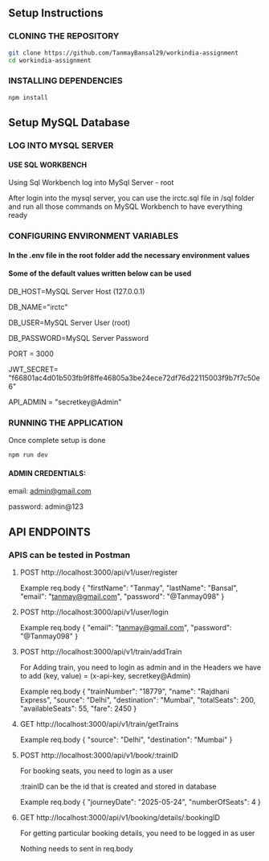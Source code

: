 ## Setup Instructions

### CLONING THE REPOSITORY

```bash
git clone https://github.com/TanmayBansal29/workindia-assignment
cd workindia-assignment
```

### INSTALLING DEPENDENCIES
```bash
npm install
```

## Setup MySQL Database
### LOG INTO MYSQL SERVER
#### USE SQL WORKBENCH 
Using Sql Workbench log into MySql Server - root

After login into the mysql server, you can use the irctc.sql file in /sql folder and run all those commands on MySQL Workbench to have everything ready

### CONFIGURING ENVIRONMENT VARIABLES
#### In the .env file in the root folder add the necessary environment values
#### Some of the default values written below can be used
DB_HOST=MySQL Server Host (127.0.0.1)

DB_NAME="irctc"

DB_USER=MySQL Server User (root)

DB_PASSWORD=MySQL Server Password

PORT = 3000

JWT_SECRET= "f66801ac4d01b503fb9f8ffe46805a3be24ece72df76d22115003f9b7f7c50e6"

API_ADMIN = "secretkey@Admin"

### RUNNING THE APPLICATION
Once complete setup is done 

```bash
npm run dev
```

#### ADMIN CREDENTIALS:
email: admin@gmail.com

password: admin@123

## API ENDPOINTS
### APIS can be tested in Postman

1. POST http://localhost:3000/api/v1/user/register

   Example req.body
   {
    "firstName": "Tanmay",
    "lastName": "Bansal",
    "email": "tanmay@gmail.com",
    "password": "@Tanmay098"
    }

2. POST http://localhost:3000/api/v1/user/login

   Example req.body
   {
    "email": "tanmay@gmail.com",
    "password": "@Tanmay098"
    }

3. POST http://localhost:3000/api/v1/train/addTrain

    For Adding train, you need to login as admin and in the Headers we have to add (key, value) = (x-api-key, secretkey@Admin)

    Example req.body
    {
    "trainNumber": "18779",
    "name": "Rajdhani Express",
    "source": "Delhi",
    "destination": "Mumbai",
    "totalSeats": 200,
    "availableSeats": 55,
    "fare": 2450
    }

4. GET http://localhost:3000/api/v1/train/getTrains

    Example req.body
    {
    "source": "Delhi",
    "destination": "Mumbai"
    }

5. POST http://localhost:3000/api/v1/book/:trainID

    For booking seats, you need to login as a user

    :trainID can be the id that is created and stored in database

    Example req.body
    {
    "journeyDate": "2025-05-24",
    "numberOfSeats": 4
    }

6. GET http://localhost:3000/api/v1/booking/details/:bookingID

    For getting particular booking details, you need to be logged in as user
    
    Nothing needs to sent in req.body
    